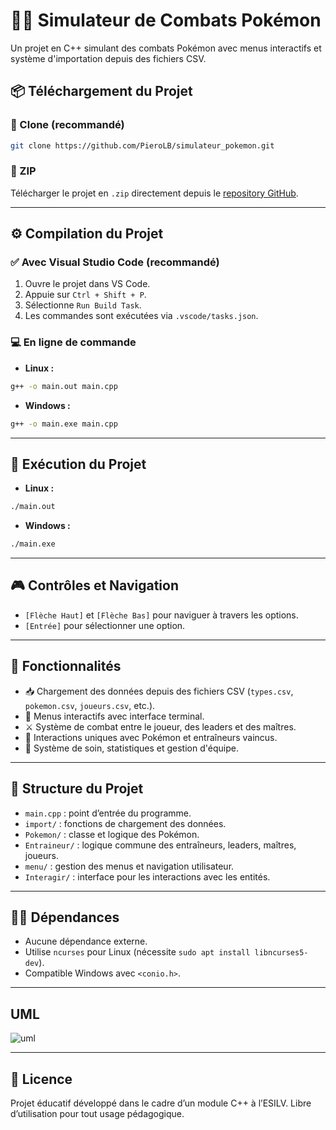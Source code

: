 # 🐱‍👤 Simulateur de Combats Pokémon

Un projet en C++ simulant des combats Pokémon avec menus interactifs et système d'importation depuis des fichiers CSV.

## 📦 Téléchargement du Projet

### 🔁 Clone (recommandé)

```bash
git clone https://github.com/PieroLB/simulateur_pokemon.git
```

### 📁 ZIP

Télécharger le projet en `.zip` directement depuis le [repository GitHub](https://github.com/PieroLB/simulateur_pokemon).

---

## ⚙️ Compilation du Projet

### ✅ Avec Visual Studio Code (recommandé)

1. Ouvre le projet dans VS Code.
2. Appuie sur `Ctrl + Shift + P`.
3. Sélectionne `Run Build Task`.
4. Les commandes sont exécutées via `.vscode/tasks.json`.

### 💻 En ligne de commande

- **Linux :**

```bash
g++ -o main.out main.cpp
```

- **Windows :**

```bash
g++ -o main.exe main.cpp
```

---

## 🚀 Exécution du Projet

- **Linux :**

```bash
./main.out
```

- **Windows :**

```bash
./main.exe
```

---

## 🎮 Contrôles et Navigation

- `[Flèche Haut]` et `[Flèche Bas]` pour naviguer à travers les options.
- `[Entrée]` pour sélectionner une option.

---

## 🧠 Fonctionnalités

- 📥 Chargement des données depuis des fichiers CSV (`types.csv`, `pokemon.csv`, `joueurs.csv`, etc.).
- 🧾 Menus interactifs avec interface terminal.
- ⚔️ Système de combat entre le joueur, des leaders et des maîtres.
- 🧬 Interactions uniques avec Pokémon et entraîneurs vaincus.
- 💊 Système de soin, statistiques et gestion d'équipe.

---

## 📁 Structure du Projet

- `main.cpp` : point d’entrée du programme.
- `import/` : fonctions de chargement des données.
- `Pokemon/` : classe et logique des Pokémon.
- `Entraineur/` : logique commune des entraîneurs, leaders, maîtres, joueurs.
- `menu/` : gestion des menus et navigation utilisateur.
- `Interagir/` : interface pour les interactions avec les entités.

---

## 👨‍💻 Dépendances

- Aucune dépendance externe.
- Utilise `ncurses` pour Linux (nécessite `sudo apt install libncurses5-dev`).
- Compatible Windows avec `<conio.h>`.

---

## UML

![uml](https://github.com/user-attachments/assets/10d5412d-b3b6-4ade-b195-a531a8fb68a3)

---

## 📜 Licence

Projet éducatif développé dans le cadre d’un module C++ à l’ESILV. Libre d’utilisation pour tout usage pédagogique.
